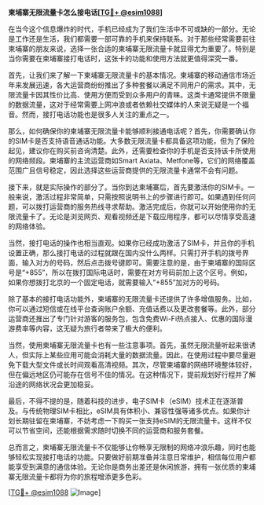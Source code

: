 **柬埔寨无限流量卡怎么接电话[[TG💪+ @esim1088](https://t.me/s/esim1088)]**

在当今这个信息爆炸的时代，手机已经成为了我们生活中不可或缺的一部分。无论是工作还是生活，我们都需要一部可靠的手机来保持联系。对于那些经常需要前往柬埔寨的朋友来说，选择一张合适的柬埔寨无限流量卡就显得尤为重要了。特别是当你需要在柬埔寨接打电话时，这张卡的功能和使用方法就更值得深究一番。

首先，让我们来了解一下柬埔寨无限流量卡的基本情况。柬埔寨的移动通信市场近年来发展迅速，各大运营商纷纷推出了多种套餐以满足不同用户的需求。其中，无限流量卡因其性价比高、使用方便而受到众多用户的青睐。这类卡通常提供不限量的数据流量，这对于经常需要上网冲浪或者依赖社交媒体的人来说无疑是一个福音。然而，接打电话功能也是很多人关注的重点之一。

那么，如何确保你的柬埔寨无限流量卡能够顺利接通电话呢？首先，你需要确认你的SIM卡是否支持语音通话功能。大多数无限流量卡都具备这项功能，但为了保险起见，建议你在购买前咨询清楚。此外，还需要检查你的手机是否支持该卡所使用的网络频段。柬埔寨的主流运营商如Smart Axiata、Metfone等，它们的网络覆盖范围广且信号稳定，因此选择这些运营商提供的无限流量卡通常不会有问题。

接下来，就是实际操作的部分了。当你到达柬埔寨后，首先要激活你的SIM卡。一般来说，激活过程非常简单，只需按照说明书上的步骤进行即可。如果遇到任何问题，可以拨打运营商的服务热线寻求帮助。激活完成后，你就可以开始使用你的无限流量卡了。无论是浏览网页、观看视频还是下载应用程序，都可以尽情享受高速的网络体验。

当然，接打电话的操作也相当直观。如果你已经成功激活了SIM卡，并且你的手机设置正确，那么接打电话的过程就跟在国内没什么两样。只需打开手机的拨号界面，输入对方的号码，然后点击拨号键即可。需要注意的是，由于柬埔寨的国际区号是“+855”，所以在拨打国际电话时，需要在对方号码前加上这个区号。例如，如果你想拨打北京的一个固定电话，就需要输入“+855”加对方的号码。

除了基本的接打电话功能外，柬埔寨的无限流量卡还提供了许多增值服务。比如，你可以通过短信或在线平台查询账户余额、充值话费以及更改套餐等。此外，部分运营商还推出了专门针对游客的服务包，包含免费Wi-Fi热点接入、优惠的国际漫游费率等内容，这无疑为旅行者带来了极大的便利。

当然，使用柬埔寨无限流量卡也有一些注意事项。首先，虽然无限流量听起来很诱人，但实际上某些应用可能会消耗大量的数据流量。因此，在使用过程中要尽量避免下载大型文件或长时间观看高清视频。其次，尽管柬埔寨的网络环境整体较好，但在偏远地区仍可能存在信号不佳的情况。在这种情况下，提前规划好行程并了解沿途的网络状况会更加稳妥。

最后，不得不提的是，随着科技的进步，电子SIM卡（eSIM）技术正在逐渐普及。与传统物理SIM卡相比，eSIM具有体积小、兼容性强等诸多优点。如果你计划长期驻留在柬埔寨，不妨考虑一下购买一张支持eSIM的无限流量卡。这样不仅可以节省空间，还能根据需求随时切换不同的运营商和服务套餐。

总而言之，柬埔寨无限流量卡不仅能够让你畅享无限制的网络冲浪乐趣，同时也能够轻松实现接打电话的功能。只要做好前期准备并注意日常维护，相信每位用户都能享受到满意的通信体验。无论你是商务出差还是休闲旅游，拥有一张优质的柬埔寨无限流量卡都将为你的旅程增添更多色彩。

[[TG💪+ @esim1088](https://t.me/s/esim1088) ![Image](https://i.postimg.cc/4NQfJmqS/Snipaste-2025-05-13-00-14-12.png)]